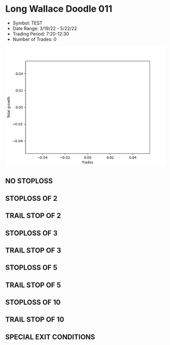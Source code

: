 # Long Wallace Doodle 011 
- Symbol: TEST
- Date Range: 3/19/22 - 5/22/22
- Trading Period: 7:20-12:30
- Number of Trades: 0

![Plot](LongWallaceDoodle011TEST.png)
## NO STOPLOSS










## STOPLOSS OF 2










## TRAIL STOP OF 2










## STOPLOSS OF 3










## TRAIL STOP OF 3










## STOPLOSS OF 5










## TRAIL STOP OF 5










## STOPLOSS OF 10










## TRAIL STOP OF 10





## SPECIAL EXIT CONDITIONS 